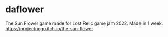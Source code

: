 # daflower
The Sun Flower game made for Lost Relic game jam 2022. Made in 1 week.
https://projectnogo.itch.io/the-sun-flower
